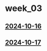 # week_03 <!-- markmap: foldAll -->
## [2024-10-16](2024-10-16/2024-10-16.html)
## [2024-10-17](2024-10-17/2024-10-17.html)
